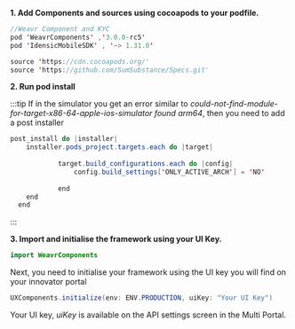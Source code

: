 **1. Add Components and sources using cocoapods to your podfile.**


````java
//Weavr Component and KYC
pod 'WeavrComponents' ,'3.0.0-rc5'
pod 'IdensicMobileSDK' , '~> 1.31.0'
````
````java
source 'https://cdn.cocoapods.org/'
source 'https://github.com/SumSubstance/Specs.git'
````

**2. Run pod install**

:::tip
If in the simulator you get an error similar to *could-not-find-module-for-target-x86-64-apple-ios-simulator found arm64*, then you need to add a post installer

````java
post_install do |installer|
    installer.pods_project.targets.each do |target|
        
            target.build_configurations.each do |config|
                config.build_settings['ONLY_ACTIVE_ARCH'] = 'NO'
               
            end
    end
  end
````
:::

**3. Import and initialise the framework using your UI Key.**

````java
import WeavrComponents
````

Next, you need to initialise your framework using the UI key you will find on your innovator portal

````java
UXComponents.initialize(env: ENV.PRODUCTION, uiKey: "Your UI Key")
````

Your UI key, *uiKey* is available on the API settings screen in the Multi Portal.